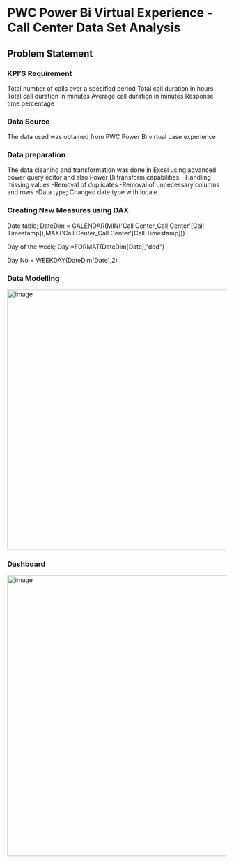 # PWC Power Bi Virtual Experience - Call Center Data Set Analysis
## Problem Statement 
### KPI’S Requirement
Total number of calls over a specified period
Total call duration in hours
Total call duration in minutes
Average call duration in minutes
Response time percentage
### Data Source
The data used was obtained from PWC Power Bi virtual case experience 
### Data preparation
The data cleaning and transformation was done in Excel using advanced power query editor and also Power Bi transform capabilities.
-Handling missing values
-Removal of duplicates
-Removal of unnecessary columns and rows
-Data type; Changed date type with locale
### Creating New Measures using DAX
Date table; DateDim = CALENDAR(MIN('Call Center_Call Center'[Call Timestamp]),MAX('Call Center_Call Center'[Call Timestamp]))

Day of the week; Day =FORMAT(DateDim[Date],"ddd")

Day No = WEEKDAY(DateDim[Date],2)
### Data Modelling 
<img width="595" alt="image" src="https://github.com/pnjambi/PowerBi/assets/113362256/5c12837e-ccf9-47df-9f77-137739a2e56a">

### Dashboard
<img width="643" alt="image" src="https://github.com/pnjambi/PowerBi/assets/113362256/a1e50e1f-ec10-4734-be1c-ac0f401f61af">

